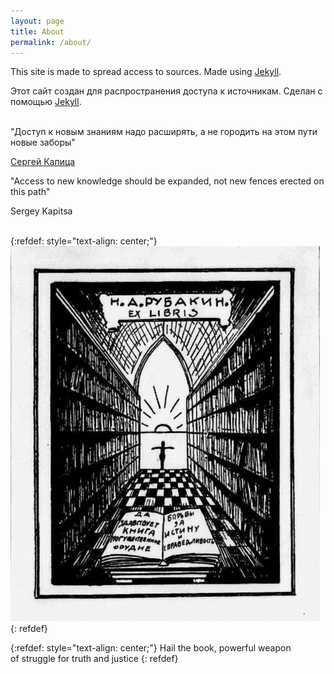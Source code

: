 ```yaml
---
layout: page
title: About
permalink: /about/
---
```


This site is made to spread access to sources. Made using [Jekyll](/en/jekyll).

Этот сайт создан для распространения доступа к источникам. Cделан с помощью [Jekyll](/ru/jekyll).
<br><br>

"Доступ к новым знаниям надо расширять, а не городить на этом пути новые заборы"

[Сергей Капица](/2023/09/22/kapitsa-intellectual-property.html)

"Access to new knowledge should be expanded, not new fences erected on this path"

Sergey Kapitsa
<br><br>

{:refdef: style="text-align: center;"}
![Ex Libris](/images/ex-libris.jpg)
{: refdef}

{:refdef: style="text-align: center;"}
Hail the book, powerful weapon<br>
of struggle for truth and justice
{: refdef}